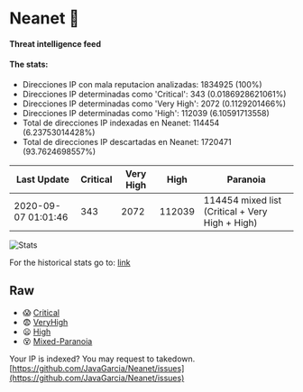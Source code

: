 # Neanet :hocho:
#### Threat intelligence feed
#### The stats:

- Direcciones IP con mala reputacion analizadas: 1834925 (100%)
- Direcciones IP determinadas como 'Critical':  343 (0.0186928621061%)
- Direcciones IP determinadas como 'Very High':  2072 (0.1129201466%)
- Direcciones IP determinadas como 'High':  112039 (6.10591713558)
- Total de direcciones IP indexadas en Neanet:  114454 (6.23753014428%)
- Total de direcciones IP descartadas en Neanet:  1720471 (93.7624698557%)

| Last Update | Critical | Very High | High | Paranoia |
| --- | --- | --- | --- | --- |
| 2020-09-07 01:01:46 | 343 | 2072 | 112039 | 114454 mixed list (Critical + Very High + High)|

![Stats](https://docs.google.com/spreadsheets/d/e/2PACX-1vSnaNMIXVabIpDJjufMlzH7poXnshF3mgd8Is1g9ytUEzVsP5my4Trn8f-xkoLLQ38xpL3HtmUexLo6/pubchart?oid=501124687&format=image)

For the historical stats go to: [link](/stats.csv)
## Raw
- :scream: [Critical](https://raw.githubusercontent.com/JavaGarcia/Neanet/master/blacklists/neanet_critical.txt)
- :fearful: [VeryHigh](https://raw.githubusercontent.com/JavaGarcia/Neanet/master/blacklists/neanet_veryHigh.txtt)
- :frowning: [High](https://raw.githubusercontent.com/JavaGarcia/Neanet/master/blacklists/neanet_high.txt)
- :dizzy_face: [Mixed-Paranoia](https://raw.githubusercontent.com/JavaGarcia/Neanet/master/blacklists/neanet_all.txt)


Your IP is indexed? You may request to takedown. [https://github.com/JavaGarcia/Neanet/issues](https://github.com/JavaGarcia/Neanet/issues)


























































































































































































































































































































































































































































































































































































































